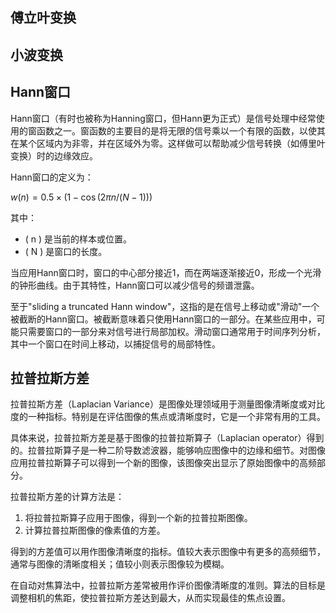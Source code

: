 
## 傅立叶变换
## 小波变换
## Hann窗口
Hann窗口（有时也被称为Hanning窗口，但Hann更为正式）是信号处理中经常使用的窗函数之一。窗函数的主要目的是将无限的信号乘以一个有限的函数，以使其在某个区域内为非零，并在区域外为零。这样做可以帮助减少信号转换（如傅里叶变换）时的边缘效应。

Hann窗口的定义为：

$w(n) = 0.5 \times (1 - \cos(2\pi n / (N-1)))$

其中：
- \( n \) 是当前的样本或位置。
- \( N \) 是窗口的长度。

当应用Hann窗口时，窗口的中心部分接近1，而在两端逐渐接近0，形成一个光滑的钟形曲线。由于其特性，Hann窗口可以减少信号的频谱泄露。

至于"sliding a truncated Hann window"，这指的是在信号上移动或"滑动"一个被截断的Hann窗口。被截断意味着只使用Hann窗口的一部分。在某些应用中，可能只需要窗口的一部分来对信号进行局部加权。滑动窗口通常用于时间序列分析，其中一个窗口在时间上移动，以捕捉信号的局部特性。
## 拉普拉斯方差
拉普拉斯方差（Laplacian Variance）是图像处理领域用于测量图像清晰度或对比度的一种指标。特别是在评估图像的焦点或清晰度时，它是一个非常有用的工具。

具体来说，拉普拉斯方差是基于图像的拉普拉斯算子（Laplacian operator）得到的。拉普拉斯算子是一种二阶导数滤波器，能够响应图像中的边缘和细节。对图像应用拉普拉斯算子可以得到一个新的图像，该图像突出显示了原始图像中的高频部分。

拉普拉斯方差的计算方法是：
1. 将拉普拉斯算子应用于图像，得到一个新的拉普拉斯图像。
2. 计算拉普拉斯图像的像素值的方差。

得到的方差值可以用作图像清晰度的指标。值较大表示图像中有更多的高频细节，通常与图像的清晰度相关；值较小则表示图像较为模糊。

在自动对焦算法中，拉普拉斯方差常被用作评价图像清晰度的准则。算法的目标是调整相机的焦距，使拉普拉斯方差达到最大，从而实现最佳的焦点设置。
